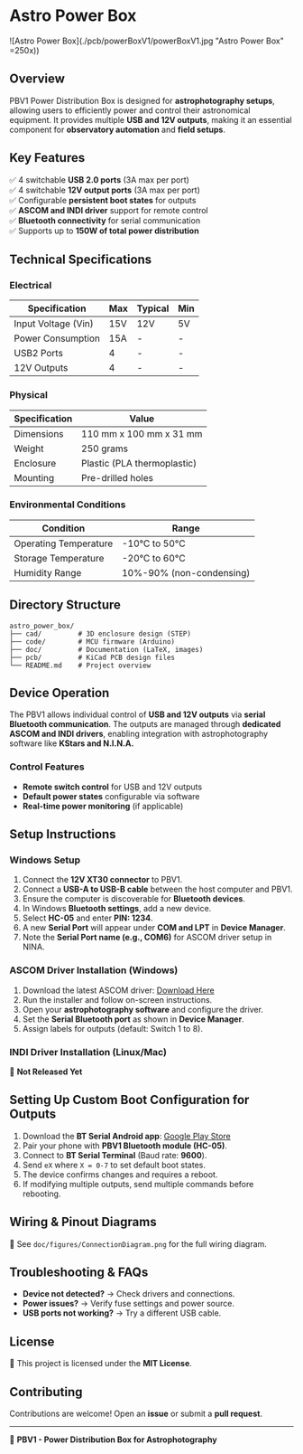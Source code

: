 # Astro Power Box 
![Astro Power Box](./pcb/powerBoxV1/powerBoxV1.jpg "Astro Power Box" =250x))
## Overview

PBV1 Power Distribution Box is designed for **astrophotography setups**, allowing users to efficiently power and control their astronomical equipment. It provides multiple **USB and 12V outputs**, making it an essential component for **observatory automation** and **field setups**.

## Key Features

✅ 4 switchable **USB 2.0 ports** (3A max per port)\
✅ 4 switchable **12V output ports** (3A max per port)\
✅ Configurable **persistent boot states** for outputs\
✅ **ASCOM and INDI driver** support for remote control\
✅ **Bluetooth connectivity** for serial communication\
✅ Supports up to **150W of total power distribution**

## Technical Specifications

### **Electrical**

| Specification       | Max | Typical | Min |
| ------------------- | --- | ------- | --- |
| Input Voltage (Vin) | 15V | 12V     | 5V  |
| Power Consumption   | 15A | -       | -   |
| USB2 Ports          | 4   | -       | -   |
| 12V Outputs         | 4   | -       | -   |

### **Physical**

| Specification | Value                       |
| ------------- | --------------------------- |
| Dimensions    | 110 mm x 100 mm x 31 mm     |
| Weight        | 250 grams                   |
| Enclosure     | Plastic (PLA thermoplastic) |
| Mounting      | Pre-drilled holes           |

### **Environmental Conditions**

| Condition             | Range                    |
| --------------------- | ------------------------ |
| Operating Temperature | -10°C to 50°C            |
| Storage Temperature   | -20°C to 60°C            |
| Humidity Range        | 10%-90% (non-condensing) |

## Directory Structure

```
astro_power_box/
├── cad/         # 3D enclosure design (STEP)
├── code/        # MCU firmware (Arduino)
├── doc/         # Documentation (LaTeX, images)
├── pcb/         # KiCad PCB design files
└── README.md    # Project overview
```

## Device Operation

The PBV1 allows individual control of **USB and 12V outputs** via **serial Bluetooth communication**. The outputs are managed through **dedicated ASCOM and INDI drivers**, enabling integration with astrophotography software like **KStars and N.I.N.A.**

### **Control Features**

- **Remote switch control** for USB and 12V outputs
- **Default power states** configurable via software
- **Real-time power monitoring** (if applicable)

## Setup Instructions

### **Windows Setup**

1. Connect the **12V XT30 connector** to PBV1.
2. Connect a **USB-A to USB-B cable** between the host computer and PBV1.
3. Ensure the computer is discoverable for **Bluetooth devices**.
4. In Windows **Bluetooth settings**, add a new device.
5. Select **HC-05** and enter **PIN: 1234**.
6. A new **Serial Port** will appear under **COM and LPT** in **Device Manager**.
7. Note the **Serial Port name (e.g., COM6)** for ASCOM driver setup in NINA.

### **ASCOM Driver Installation (Windows)**

1. Download the latest ASCOM driver: [Download Here](https://drive.google.com/drive/folders/1Y-2tLgOCcrt2SNI-Vw1phUzMPFCBjFHW?usp=drive_link)
2. Run the installer and follow on-screen instructions.
3. Open your **astrophotography software** and configure the driver.
4. Set the **Serial Bluetooth port** as shown in **Device Manager**.
5. Assign labels for outputs (default: Switch 1 to 8).

### **INDI Driver Installation (Linux/Mac)**

🚧 **Not Released Yet**

## **Setting Up Custom Boot Configuration for Outputs**

1. Download the **BT Serial Android app**: [Google Play Store](https://play.google.com/store/apps/details?id=de.kai_morich.serial_bluetooth_terminal)
2. Pair your phone with **PBV1 Bluetooth module (HC-05)**.
3. Connect to **BT Serial Terminal** (Baud rate: **9600**).
4. Send `eX` where `X = 0-7` to set default boot states.
5. The device confirms changes and requires a reboot.
6. If modifying multiple outputs, send multiple commands before rebooting.

## Wiring & Pinout Diagrams

📌 See `doc/figures/ConnectionDiagram.png` for the full wiring diagram.

## Troubleshooting & FAQs

- **Device not detected?** → Check drivers and connections.
- **Power issues?** → Verify fuse settings and power source.
- **USB ports not working?** → Try a different USB cable.

## License

📜 This project is licensed under the **MIT License**.

## Contributing

Contributions are welcome! Open an **issue** or submit a **pull request**.

---

🚀 **PBV1 - Power Distribution Box for Astrophotography**



